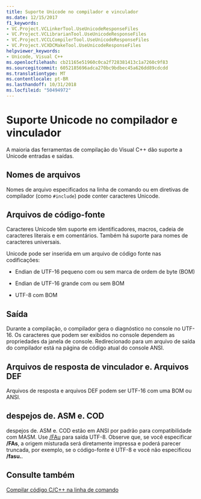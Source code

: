 ```yaml
---
title: Suporte Unicode no compilador e vinculador
ms.date: 12/15/2017
f1_keywords:
- VC.Project.VCLinkerTool.UseUnicodeResponseFiles
- VC.Project.VCLibrarianTool.UseUnicodeResponseFiles
- VC.Project.VCCLCompilerTool.UseUnicodeResponseFiles
- VC.Project.VCXDCMakeTool.UseUnicodeResponseFiles
helpviewer_keywords:
- Unicode, Visual C++
ms.openlocfilehash: cb21165e51960c0ca2f728381413c1a7260c9f83
ms.sourcegitcommit: 6052185696adca270bc9bdbec45a626dd89cdcdd
ms.translationtype: MT
ms.contentlocale: pt-BR
ms.lasthandoff: 10/31/2018
ms.locfileid: "50494972"
---
```

# <a name="unicode-support-in-the-compiler-and-linker"></a>Suporte Unicode no compilador e vinculador

A maioria das ferramentas de compilação do Visual C++ dão suporte a Unicode entradas e saídas.

## <a name="filenames"></a>Nomes de arquivos

Nomes de arquivo especificados na linha de comando ou em diretivas de compilador (como `#include`) pode conter caracteres Unicode.

## <a name="source-code-files"></a>Arquivos de código-fonte

Caracteres Unicode têm suporte em identificadores, macros, cadeia de caracteres literais e em comentários.  Também há suporte para nomes de caracteres universais.

Unicode pode ser inserida em um arquivo de código fonte nas codificações:

- Endian de UTF-16 pequeno com ou sem marca de ordem de byte (BOM)

- Endian de UTF-16 grande com ou sem BOM

- UTF-8 com BOM

## <a name="output"></a>Saída

Durante a compilação, o compilador gera o diagnóstico no console no UTF-16.  Os caracteres que podem ser exibidos no console dependem as propriedades da janela de console.  Redirecionado para um arquivo de saída do compilador está na página de código atual do console ANSI.

## <a name="linker-response-files-and-def-files"></a>Arquivos de resposta de vinculador e. Arquivos DEF

Arquivos de resposta e arquivos DEF podem ser UTF-16 com uma BOM ou ANSI.

## <a name="asm-and-cod-dumps"></a>despejos de. ASM e. COD

despejos de. ASM e. COD estão em ANSI por padrão para compatibilidade com MASM. Use [/FAu](../../build/reference/fa-fa-listing-file.md) para saída UTF-8. Observe que, se você especificar **/FAs**, a origem misturada será diretamente impressa e poderá parecer truncada, por exemplo, se o código-fonte é UTF-8 e você não especificou **/fasu.**.

## <a name="see-also"></a>Consulte também

[Compilar código C/C++ na linha de comando](../../build/building-on-the-command-line.md)